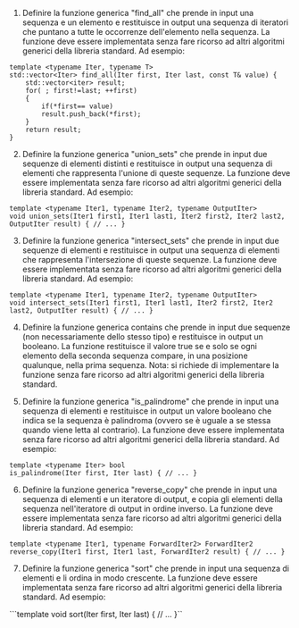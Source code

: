 1.  Definire la funzione generica "find_all" che prende in input una sequenza e un elemento e restituisce in output una sequenza di iteratori che puntano a tutte le occorrenze dell'elemento nella sequenza. La funzione deve essere implementata senza fare ricorso ad altri algoritmi generici della libreria standard. Ad esempio:
````
template <typename Iter, typename T> 
std::vector<Iter> find_all(Iter first, Iter last, const T& value) { 
	std::vector<iter> result;
	for( ; first!=last; ++first)
	{
		if(*first== value)
		result.push_back(*first);	
	}
	return result;
}
````

2.  Definire la funzione generica "union_sets" che prende in input due sequenze di elementi distinti e restituisce in output una sequenza di elementi che rappresenta l'unione di queste sequenze. La funzione deve essere implementata senza fare ricorso ad altri algoritmi generici della libreria standard. Ad esempio:

````
template <typename Iter1, typename Iter2, typename OutputIter> 
void union_sets(Iter1 first1, Iter1 last1, Iter2 first2, Iter2 last2, OutputIter result) { // ... }
````

3.  Definire la funzione generica "intersect_sets" che prende in input due sequenze di elementi e restituisce in output una sequenza di elementi che rappresenta l'intersezione di queste sequenze. La funzione deve essere implementata senza fare ricorso ad altri algoritmi generici della libreria standard. Ad esempio:
````
template <typename Iter1, typename Iter2, typename OutputIter> 
void intersect_sets(Iter1 first1, Iter1 last1, Iter2 first2, Iter2 last2, OutputIter result) { // ... }
````
4. Definire la funzione generica contains che prende in input due sequenze (non necessariamente dello stesso tipo) e restituisce in output un booleano. La funzione restituisce il valore true se e solo se ogni elemento della seconda sequenza compare, in una posizione qualunque, nella prima sequenza.  Nota: si richiede di implementare la funzione senza fare ricorso ad altri algoritmi generici della  libreria standard.

5. Definire la funzione generica "is_palindrome" che prende in input una sequenza di elementi e restituisce in output un valore booleano che indica se la sequenza è palindroma (ovvero se è uguale a se stessa quando viene letta al contrario). La funzione deve essere implementata senza fare ricorso ad altri algoritmi generici della libreria standard. Ad esempio:
````
template <typename Iter> bool 
is_palindrome(Iter first, Iter last) { // ... }
````

6.  Definire la funzione generica "reverse_copy" che prende in input una sequenza di elementi e un iteratore di output, e copia gli elementi della sequenza nell'iteratore di output in ordine inverso. La funzione deve essere implementata senza fare ricorso ad altri algoritmi generici della libreria standard. Ad esempio:

````
template <typename Iter1, typename ForwardIter2> ForwardIter2 reverse_copy(Iter1 first, Iter1 last, ForwardIter2 result) { // ... }
````

7.  Definire la funzione generica "sort" che prende in input una sequenza di elementi e li ordina in modo crescente. La funzione deve essere implementata senza fare ricorso ad altri algoritmi generici della libreria standard. Ad esempio:

```template <typename Iter> void sort(Iter first, Iter last) { // ... }``